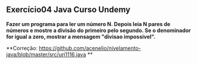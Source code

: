 ## Exercício04 Java Curso Undemy

**Fazer um programa para ler um número N. Depois leia N pares de números e mostre a divisão do primeiro pelo
segundo. Se o denominador for igual a zero, mostrar a mensagem "divisao impossivel".**

**Correção: https://github.com/acenelio/nivelamento-java/blob/master/src/uri1116.java
**



